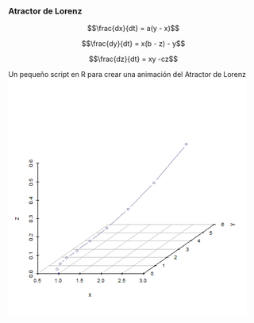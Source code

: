 ### Atractor de Lorenz

$$\frac{dx}{dt} = a(y - x)$$

$$\frac{dy}{dt} = x(b - z) - y$$

$$\frac{dz}{dt} = xy -cz$$

Un pequeño script en R para crear una animación del Atractor de Lorenz
![lorenz](Lorenz.gif)
